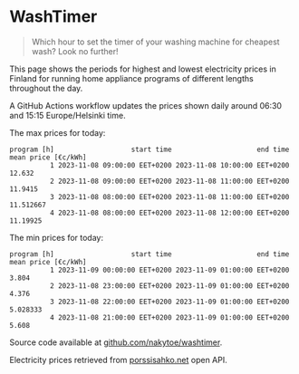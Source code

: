 
# WashTimer

> Which hour to set the timer of your washing machine for cheapest wash? Look no further!

This page shows the periods for highest and lowest electricity prices in Finland 
for running home appliance programs of different lengths throughout the day. 

A GitHub Actions workflow updates the prices shown daily around 06:30 and 15:15 Europe/Helsinki time.

The max prices for today:

	program [h]                   start time                     end time mean price [€c/kWh]
	          1 2023-11-08 09:00:00 EET+0200 2023-11-08 10:00:00 EET+0200              12.632
	          2 2023-11-08 09:00:00 EET+0200 2023-11-08 11:00:00 EET+0200             11.9415
	          3 2023-11-08 08:00:00 EET+0200 2023-11-08 11:00:00 EET+0200           11.512667
	          4 2023-11-08 08:00:00 EET+0200 2023-11-08 12:00:00 EET+0200            11.19925

The min prices for today:

	program [h]                   start time                     end time mean price [€c/kWh]
	          1 2023-11-09 00:00:00 EET+0200 2023-11-09 01:00:00 EET+0200               3.804
	          2 2023-11-08 23:00:00 EET+0200 2023-11-09 01:00:00 EET+0200               4.376
	          3 2023-11-08 22:00:00 EET+0200 2023-11-09 01:00:00 EET+0200            5.028333
	          4 2023-11-08 21:00:00 EET+0200 2023-11-09 01:00:00 EET+0200               5.608


Source code available at [github.com/nakytoe/washtimer](https://github.com/nakytoe/washtimer).

Electricity prices retrieved from [porssisahko.net](https://porssisahko.net/api) open API.
